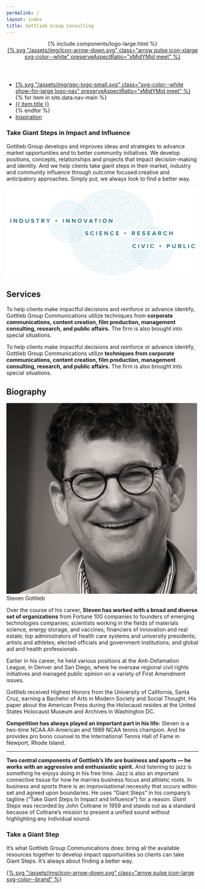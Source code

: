 ```yaml
---
permalink: /
layout: index
title: Gottlieb Group Consulting
---
```

<header class="container-brand container-vignette fixed ">
<a id="top"></a>
  <div class="grid-container">
    <div class="grid-x grid-margin-x align-middle section-block-primary">
      <div class="cell small-12 text-center">
      	{% include components/logo-large.html %}
        <div class="div text-center show-for-large">
          <a href="#intro" class="icon-next" title="Take a Giant Step" data-smooth-scroll="data-smooth-scroll" data-offset="-40" data-animation-easing="swing">
        	{% svg "/assets/img/icon-arrow-down.svg" class="arrow pulse icon-xlarge svg-color--white"  preserveAspectRatio="xMidYMid meet" %}
          </a>
        </div>  
      </div>
    </div>
  </div>
</header>
<nav class="section-nav show-for-medium" data-sticky-container="data-sticky-container">
  <ul class="menu container-brand drop align-center transition" data-sticky="data-sticky" data-options="marginTop:0;" data-top-anchor="intro">
    <li>
      <a class="nav-item nav-logo" href="/" title="main">{% svg "/assets/img/ggc-logo-small.svg" class="svg-color--white show-for-large logo-nav"  preserveAspectRatio="xMidYMid meet" %}</a>
    </li>
  	{% for item in site.data.nav-main %}
      <li data-smooth-scroll="data-smooth-scroll" data-offset="50" data-animation-easing="swing"><a class="nav-item" href="#{{ item.url }}" title="{{ item.title }}">{{ item.title }}</a></li>
    {% endfor %}
    <li>
      <a class="nav-item" href="/inspiration" title="Inspiration">Inspiration</a>
    </li>
  </ul>
</nav>
<div class="container-white">
<section class="section-pad" id="intro">
  <div class="grid-container">
    <div class="grid-x grid-margin-x align-center">
      <div class="cell small-12 medium-3 large-3 text-right-on-medium">
        <h3 class="headline-2 text-light">Take <span class="text-bold">Giant Steps</span> in Impact and Influence</h3>
      </div>
      <div class="cell small-12 medium-9 large-6">
        <p>Gottlieb Group develops and improves ideas and strategies to advance market opportunities and to better community initiatives. We develop positions, concepts, relationships and projects that impact decision-making and identity. And we help clients take giant steps in their market, industry and community influence through outcome focused creative and anticipatory approaches. Simply put, we always look to find a better way.</p>
      </div>
    </div>
  </div>
</section>
<aside id="services" class="grid-container">
  <div class="grid-x align-center">
    <div class="cell small-12 medium-10 large-8 xlarge-6 text-center">
      <img src="/assets/img/ggc-art-rings.svg" class="" alt="Industry + Innovation | Science + Research | Civi + Public"/>
    </div>  
  </div>
</aside>
<section class="section-pad">
  <div class="grid-container">
    <div class="grid-x grid-margin-x align-center">
      <div class="cell small-12 medium-3 large-3 text-right-on-medium">
        <h2 class="headline-4">Services</h2>
      </div>
      <div class="cell small-12 medium-9 large-6">
        <p>To help clients make impactful decisions and reinforce or advance identify, Gottlieb Group Communications utilize techniques from <strong>corporate communications, content creation, film production, management consulting, research, and public affairs.</strong> The firm is also brought into special situations.</p>
        <p class="text-callout-emphasis">To help clients make impactful decisions and reinforce or advance identify, Gottlieb Group Communications utilize <strong>techniques from corporate communications, content creation, film production, management consulting, research, and public affairs.</strong> The firm is also brought into special situations.</p>
      </div>
    </div>
  </div>
</section>
<section class="section-pad" id="bio">
  <div class="grid-container">
    <div class="grid-x grid-margin-x align-center">
      <div class="cell small-12 medium-3 large-3 text-right-on-medium">
        <h2 class="headline-4">Biography</h2>
      </div>
      <div class="cell small-12 medium-9 large-6">
        <aside class="person-vertical float-right">
          <img class="avatar avatar-large float-right" src="/assets/img/steven-gottlieb-portrait-2018-tighter-crop.jpg" alt="Steven Gottlieb">
          <div class="person-label">Steven Gottlieb</div>
        </aside>
        <p>Over the course of his career, <strong>Steven has worked with a broad and diverse set of organizations</strong> from Fortune 100 companies to founders of emerging technologies companies; scientists working in the fields of materials science, energy storage, and vaccines; financiers of innovation and real estate; top administrators of health care systems and university presidents; artists and athletes; elected officials and government institutions; and global aid and health professionals.</p>
        <p>Earlier in his career, he held various positions at the Anti-Defamation League, in Denver and San Diego, where he oversaw regional civil rights initiatives and managed public opinion on a variety of First Amendment issues.</p>
        <p>Gottlieb received Highest Honors from the University of California, Santa Cruz, earning a Bachelor of Arts in Modern Society and Social Thought. His paper about the American Press during the Holocaust resides at the United States Holocaust Museum and Archives in Washington DC.</p>
        <p><strong>Competition has always played an important part in his life:</strong> Steven is a two-time NCAA All-American and 1989 NCAA tennis champion. And he provides pro bono counsel to the International Tennis Hall of Fame in Newport, Rhode Island.</p>
        <hr class="divider-body">
        <p><strong>Two central components of Gottlieb’s life are business and sports &mdash; he works with an aggressive and enthusiastic spirit.</strong> And listening to jazz is something he enjoys doing in his free time. Jazz is also an important connective tissue for how he marries business focus and athletic roots. In business and sports there is an improvisational necessity that occurs within set and agreed upon boundaries. He uses “Giant Steps” in his company’s tagliine (“Take Giant Steps In Impact and Influence”) for a reason. <em>Giant Steps</em> was recorded by John Coltrane in 1959 and stands out as a standard because of Coltrane’s mission to present a unified sound without highlighting any individual sound.</p>
      </div>
    </div>
  </div>
</section>
<section class="section-pad" id="step">
  <div class="grid-container">
    <div class="grid-x grid-margin-x align-center">
      <div class="cell small-12 medium-3 large-3 text-right-on-medium">
        <h3 class="text-callout">Take a Giant Step</h3>
      </div>
      <div class="cell small-12 medium-9 large-6">
        <p class="text-sans text-larger group">It’s what Gottlieb Group Communications does: bring all the available resources together to develop impact opportunities so clients can take Giant Steps. It’s always about finding a better way.</p>
        <p>
          <a href="#contact" class="icon-next" title="Take a Giant Step" data-smooth-scroll="data-smooth-scroll" data-offset="" data-animation-easing="swing">
            {% svg "/assets/img/icon-arrow-down.svg" class="arrow pulse icon-large svg-color--brand" %}
          </a>
        </p>
      </div>
    </div>
  </div>
</section>
